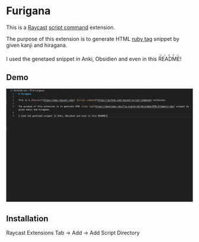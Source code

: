 # Furigana

This is a [Raycast](https://www.raycast.com/) [script command](https://github.com/raycast/script-commands) extension.

The purpose of this extension is to generate HTML [ruby tag](https://developer.mozilla.org/en-US/docs/Web/HTML/Element/ruby) snippet by given kanji and hiragana.

I used the genetaed snippet in Anki, Obsidien and even in this <ruby>README <rt>リードミー</rt></ruby>!

## Demo

![demo](demo.gif)

## Installation

Raycast Extensions Tab -> Add -> Add Script Directory